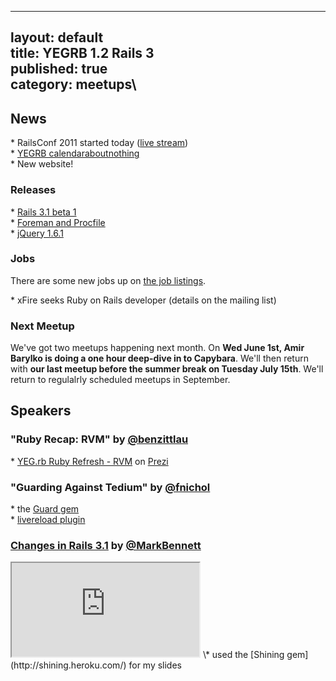 ------------------------------------------------------------------------

layout: default\
title: YEGRB 1.2 Rails 3\
published: true\
category: meetups\
----

News
----

\* RailsConf 2011 started today ([live
stream](http://en.oreilly.com/rails2011/public/content/video?_live=true))\
\* [YEGRB
calendaraboutnothing](http://calendaraboutnothing.com/group/MarkBennett,fnichol,RyanOnRails,benzittlau,theDoug)\
\* New website!

### Releases

\* [Rails 3.1 beta
1](http://weblog.rubyonrails.org/2011/5/5/rails-3-1-beta-1-released)\
\* [Foreman and
Procfile](http://adam.heroku.com/past/2011/5/9/applying_the_unix_process_model_to_web_apps/)\
\* [jQuery
1.6.1](http://blog.jquery.com/2011/05/12/jquery-1-6-1-released/)

### Jobs

There are some new jobs up on [the job
listings](https://github.com/yegrb/yeg-wiki/wiki/Ruby-jobs-in-edmonton).

\* xFire seeks Ruby on Rails developer (details on the mailing list)

### Next Meetup

We've got two meetups happening next month. On **Wed June 1st, Amir
Barylko is doing a one hour deep-dive in to Capybara**. We'll then
return with **our last meetup before the summer break on Tuesday July
15th**. We'll return to regulalrly scheduled meetups in September.

Speakers
--------

### "Ruby Recap: RVM" by [\@benzittlau](http://twiiter.com/benzittlau)

\* [YEG.rb Ruby Refresh -
RVM](http://prezi.com/qfl5wwkqnmnh/yegrb-ruby-refresh-rvm/) on
[Prezi](http://prezi.com)

### "Guarding Against Tedium" by [\@fnichol](http://twitter.com/fnichol)

\* the [Guard gem](https://github.com/guard/guard)\
\* [livereload plugin](https://github.com/kneath/livereload)

### [Changes in Rails 3.1](http://yegrb-rails31.heroku.com/) by [\@MarkBennett](http://twitter.com/MarkBennett)

<iframe src="http://yegrb-rails31.heroku.com/" class="embedded">
</iframe>
\* used the [Shining gem](http://shining.heroku.com/) for my slides
